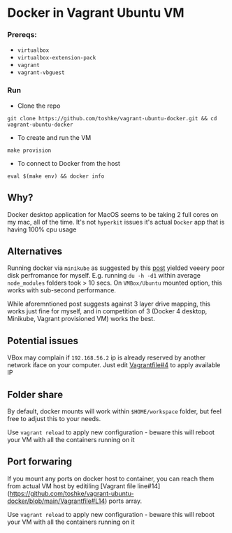 # Docker in Vagrant Ubuntu VM

### Prereqs:

- `virtualbox`
- `virtualbox-extension-pack` 
- `vagrant` 
- `vagrant-vbguest` 

### Run

- Clone the repo 

```
git clone https://github.com/toshke/vagrant-ubuntu-docker.git && cd vagrant-ubuntu-docker
```

- To create and run the VM

```
make provision
```

- To connect to Docker from the host

```
eval $(make env) && docker info
```


## Why?

Docker desktop application for MacOS seems to be taking
2 full cores on my mac, all of the time. It's not `hyperkit` 
issues it's actual `Docker` app that is having 100% cpu 
usage

## Alternatives

Running docker via `minikube` as suggested by this [post](https://dhwaneetbhatt.com/blog/run-docker-without-docker-desktop-on-macos) yielded veeery poor 
disk perfromance for myself. E.g. running `du -h -d1` within 
average `node_modules` folders took > 10 secs. On `VMBox/Ubuntu` mounted
option, this works with sub-second performance. 

While aforemntioned post suggests against 3 layer drive mapping,
this works just fine for myself, and in competition of 
3 (Docker 4 desktop, Minikube, Vagrant provisioned VM) works the best. 

## Potential issues

VBox may complain if `192.168.56.2` ip is already reserved
by another network iface on your computer. Just edit [Vagrantfile#4](https://github.com/toshke/vagrant-ubuntu-docker/blob/main/Vagrantfile#L4) to apply available IP

## Folder share

By default, docker mounts will work within `$HOME/workspace` folder,
but feel free to adjust this to your needs. 

Use `vagrant reload` to apply new configuration - beware this will
reboot your VM with all the containers running on it

## Port forwaring

If you mount any ports on docker host to container, you can reach them
from actual VM host by editiling [Vagrant file line#14] (https://github.com/toshke/vagrant-ubuntu-docker/blob/main/Vagrantfile#L14) ports array. 

Use `vagrant reload` to apply new configuration - beware this will
reboot your VM with all the containers running on it